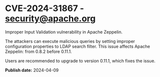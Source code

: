 # CVE-2024-31867 - security@apache.org

Improper Input Validation vulnerability in Apache Zeppelin.

The attackers can execute malicious queries by setting improper configuration properties to LDAP search filter.
This issue affects Apache Zeppelin: from 0.8.2 before 0.11.1.

Users are recommended to upgrade to version 0.11.1, which fixes the issue.



**Publish date:** 2024-04-09
